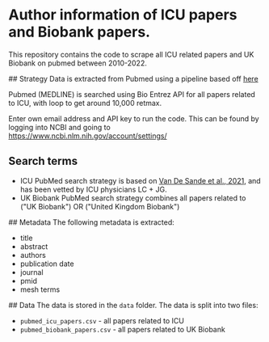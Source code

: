 # Author information of ICU papers and Biobank papers.

This repository contains the code to scrape all ICU related papers and UK Biobank on pubmed between 2010-2022.

## Strategy
Data is extracted from Pubmed using a pipeline based off [here](https://github.com/joxang/health_ai_end_to_end)

Pubmed (MEDLINE) is searched using Bio Entrez API for all papers related to ICU, with loop to get around 10,000 retmax.

Enter own email address and API key to run the code. This can be found by logging into NCBI and going to https://www.ncbi.nlm.nih.gov/account/settings/

## Search terms

- ICU PubMed search strategy is based on [Van De Sande et al., 2021](https://doi.org/10.1007/s00134-021-06446-7), and has been vetted by ICU physicians LC + JG.
- UK Biobank PubMed search strategy combines all papers related to ("UK Biobank") OR ("United Kingdom Biobank")

## Metadata
The following metadata is extracted:

- title
- abstract
- authors
- publication date
- journal
- pmid
- mesh terms

## Data
The data is stored in the `data` folder. The data is split into two files:

- `pubmed_icu_papers.csv` - all papers related to ICU
- `pubmed_biobank_papers.csv` - all papers related to UK Biobank
